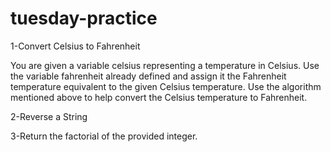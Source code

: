 # tuesday-practice
1-Convert Celsius to Fahrenheit

You are given a variable celsius representing a temperature in Celsius. Use the variable 
fahrenheit already defined and assign it the Fahrenheit temperature equivalent to the given 
Celsius temperature. Use the algorithm mentioned above to help convert the Celsius temperature 
to Fahrenheit.

2-Reverse a String

3-Return the factorial of the provided integer.
